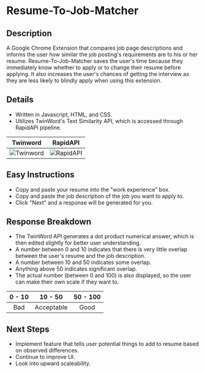 # Resume-To-Job-Matcher  
## Description  
A Google Chrome Extension that compares job page descriptions and informs the user how similar the job posting's requirements are to his or her resume. Resume-To-Job-Matcher saves the user's time because they immediately know whether to apply or to change their resume before applying. It also increases the user's chances of getting the interview as they are less likely to blindly apply when using this extension.
  
## Details  
* Written in Javascript, HTML, and CSS.
* Utilizes TwinWord's Text Similarity API, which is accessed through RapidAPI pipeline.

Twinword             |  RapidAPI
:-------------------------:|:-------------------------:
![Twinword](https://speechify.com/wp-content/uploads/2022/10/twinword-ideas.png)  |  ![RapidAPI](https://rapidapi.com/static-assets/default/favicon-8e7d522e-653f-4edd-ac27-3f6ed950e45d.png)

## Easy Instructions
* Copy and paste your resume into the "work experience" box.
* Copy and paste the job description of the job you want to apply to.
* Click "Next" and a response will be generated for you.

## Response Breakdown
* The TwinWord API generates a dot product numerical answer, which is then edited slightly for better user understanding.
* A number between 0 and 10 indicates that there is very little overlap between the user's resume and the job description.
* A number between 10 and 50 indicates some overlap.
* Anything above 50 indicates significant overlap.
* The actual number (between 0 and 100) is also displayed, so the user can make their own scale if they want to.  
  
| 0 - 10 | 10 - 50 | 50 - 100 |
| :----------------: | :----------------: | :----------------: |
| Bad   | Acceptable  | Good   |

## Next Steps
* Implement feature that tells user potential things to add to resume based on observed differences.
* Continue to improve UI.
* Look into upward scaleability.
